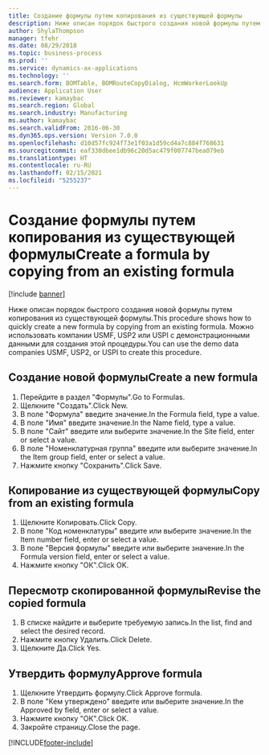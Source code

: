 ```yaml
---
title: Создание формулы путем копирования из существующей формулы
description: Ниже описан порядок быстрого создания новой формулы путем копирования из существующей формулы.
author: ShylaThompson
manager: tfehr
ms.date: 08/29/2018
ms.topic: business-process
ms.prod: ''
ms.service: dynamics-ax-applications
ms.technology: ''
ms.search.form: BOMTable, BOMRouteCopyDialog, HcmWorkerLookUp
audience: Application User
ms.reviewer: kamaybac
ms.search.region: Global
ms.search.industry: Manufacturing
ms.author: kamaybac
ms.search.validFrom: 2016-06-30
ms.dyn365.ops.version: Version 7.0.0
ms.openlocfilehash: d10d57fc924f73e1f03a1d59cd4a7c884f768631
ms.sourcegitcommit: eaf330dbee1db96c20d5ac479f007747bea079eb
ms.translationtype: HT
ms.contentlocale: ru-RU
ms.lasthandoff: 02/15/2021
ms.locfileid: "5255237"
---
```

# <a name="create-a-formula-by-copying-from-an-existing-formula"></a><span data-ttu-id="39f14-103">Создание формулы путем копирования из существующей формулы</span><span class="sxs-lookup"><span data-stu-id="39f14-103">Create a formula by copying from an existing formula</span></span>

[!include [banner](../../includes/banner.md)]

<span data-ttu-id="39f14-104">Ниже описан порядок быстрого создания новой формулы путем копирования из существующей формулы.</span><span class="sxs-lookup"><span data-stu-id="39f14-104">This procedure shows how to quickly create a new formula by copying from an existing formula.</span></span> <span data-ttu-id="39f14-105">Можно использовать компании USMF, USP2 или USPI с демонстрационными данными для создания этой процедуры.</span><span class="sxs-lookup"><span data-stu-id="39f14-105">You can use the demo data companies USMF, USP2, or USPI to create this procedure.</span></span>


## <a name="create-a-new-formula"></a><span data-ttu-id="39f14-106">Создание новой формулы</span><span class="sxs-lookup"><span data-stu-id="39f14-106">Create a new formula</span></span>
1. <span data-ttu-id="39f14-107">Перейдите в раздел "Формулы".</span><span class="sxs-lookup"><span data-stu-id="39f14-107">Go to Formulas.</span></span>
2. <span data-ttu-id="39f14-108">Щелкните "Создать".</span><span class="sxs-lookup"><span data-stu-id="39f14-108">Click New.</span></span>
3. <span data-ttu-id="39f14-109">В поле "Формула" введите значение.</span><span class="sxs-lookup"><span data-stu-id="39f14-109">In the Formula field, type a value.</span></span>
4. <span data-ttu-id="39f14-110">В поле "Имя" введите значение.</span><span class="sxs-lookup"><span data-stu-id="39f14-110">In the Name field, type a value.</span></span>
5. <span data-ttu-id="39f14-111">В поле "Сайт" введите или выберите значение.</span><span class="sxs-lookup"><span data-stu-id="39f14-111">In the Site field, enter or select a value.</span></span>
6. <span data-ttu-id="39f14-112">В поле "Номенклатурная группа" введите или выберите значение.</span><span class="sxs-lookup"><span data-stu-id="39f14-112">In the Item group field, enter or select a value.</span></span>
7. <span data-ttu-id="39f14-113">Нажмите кнопку "Сохранить".</span><span class="sxs-lookup"><span data-stu-id="39f14-113">Click Save.</span></span>

## <a name="copy-from-an-existing-formula"></a><span data-ttu-id="39f14-114">Копирование из существующей формулы</span><span class="sxs-lookup"><span data-stu-id="39f14-114">Copy from an existing formula</span></span>
1. <span data-ttu-id="39f14-115">Щелкните Копировать.</span><span class="sxs-lookup"><span data-stu-id="39f14-115">Click Copy.</span></span>
2. <span data-ttu-id="39f14-116">В поле "Код номенклатуры" введите или выберите значение.</span><span class="sxs-lookup"><span data-stu-id="39f14-116">In the Item number field, enter or select a value.</span></span>
3. <span data-ttu-id="39f14-117">В поле "Версия формулы" введите или выберите значение.</span><span class="sxs-lookup"><span data-stu-id="39f14-117">In the Formula version field, enter or select a value.</span></span>
4. <span data-ttu-id="39f14-118">Нажмите кнопку "OК".</span><span class="sxs-lookup"><span data-stu-id="39f14-118">Click OK.</span></span>

## <a name="revise-the-copied-formula"></a><span data-ttu-id="39f14-119">Пересмотр скопированной формулы</span><span class="sxs-lookup"><span data-stu-id="39f14-119">Revise the copied formula</span></span>
1. <span data-ttu-id="39f14-120">В списке найдите и выберите требуемую запись.</span><span class="sxs-lookup"><span data-stu-id="39f14-120">In the list, find and select the desired record.</span></span>
2. <span data-ttu-id="39f14-121">Нажмите кнопку Удалить.</span><span class="sxs-lookup"><span data-stu-id="39f14-121">Click Delete.</span></span>
3. <span data-ttu-id="39f14-122">Щелкните Да.</span><span class="sxs-lookup"><span data-stu-id="39f14-122">Click Yes.</span></span>

## <a name="approve-formula"></a><span data-ttu-id="39f14-123">Утвердить формулу</span><span class="sxs-lookup"><span data-stu-id="39f14-123">Approve formula</span></span>
1. <span data-ttu-id="39f14-124">Щелкните Утвердить формулу.</span><span class="sxs-lookup"><span data-stu-id="39f14-124">Click Approve formula.</span></span>
2. <span data-ttu-id="39f14-125">В поле "Кем утверждено" введите или выберите значение.</span><span class="sxs-lookup"><span data-stu-id="39f14-125">In the Approved by field, enter or select a value.</span></span>
3. <span data-ttu-id="39f14-126">Нажмите кнопку "OК".</span><span class="sxs-lookup"><span data-stu-id="39f14-126">Click OK.</span></span>
4. <span data-ttu-id="39f14-127">Закройте страницу.</span><span class="sxs-lookup"><span data-stu-id="39f14-127">Close the page.</span></span>



[!INCLUDE[footer-include](../../../includes/footer-banner.md)]